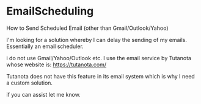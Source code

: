 # EmailScheduling
How to Send Scheduled Email (other than Gmail/Outlook/Yahoo)

I'm looking for a solution whereby I can delay the sending of my emails.  Essentially an email scheduler.

i do not use Gmail/Yahoo/Outlook etc. I use the email service by Tutanota whose website is:
https://tutanota.com/


Tutanota does not have this feature in its email system which is why I need a custom solution.

if you can assist let me know.
